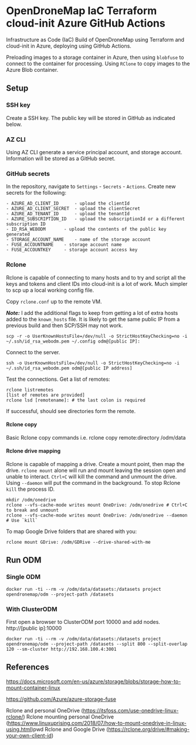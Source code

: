 # OpenDroneMap IaC Terraform cloud-init Azure GitHub Actions

Infrastructure as Code (IaC) Build of OpenDroneMap using Terraform and cloud-init in Azure, deploying using GitHub Actions.

Preloading images to a storage container in Azure, then using `blobfuse` to connect to the container for processing. Using `RClone` to copy images to the Azure Blob container.

## Setup

### SSH key

Create a SSH key. The public key will be stored in GitHub as indicated below.

### AZ CLI

Using AZ CLI generate a service principal account, and storage account. Information will be stored as a GitHub secret.

### GitHub secrets

In the repository, navigate to `Settings` - `Secrets` - `Actions`. Create new secrets for the following:
```
- AZURE_AD_CLIENT_ID 	  - upload the clientId
- AZURE_AD_CLIENT_SECRET  - upload the clientSecret
- AZURE_AD_TENANT_ID	  - upload the tenantId
- AZURE_SUBSCRIPTION_ID   - upload the subscriptionId or a different subscription ID
- ID_RSA_WEBODM		  - upload the contents of the public key generated
- STORAGE_ACCOUNT_NAME	  - name of the storage account
- FUSE_ACCOUNTNAME	  - storage account name
- FUSE_ACCOUNTKEY	  - storage account access key
```
### Rclone

Rclone is capable of connecting to many hosts and to try and script all the keys and tokens and client IDs into cloud-init is a lot of work. Much simpler to scp up a local working config file.

Copy `rclone.conf` up to the remote VM.

***Note:*** I add the additional flags to keep from getting a lot of extra hosts added to the `known_hosts` file. It is likely to get the same public IP from a previous build and then SCP/SSH may not work.

	scp -r -o UserKnownHostsFile=/dev/null -o StrictHostKeyChecking=no -i ~/.ssh/id_rsa_webodm.pem ~/.config odm@[public IP]:

Connect to the server. 

	ssh -o UserKnownHostsFile=/dev/null -o StrictHostKeyChecking=no -i ~/.ssh/id_rsa_webodm.pem odm@[public IP address]

Test the connections. Get a list of remotes:

	rclone listremotes
	[list of remotes are provided]
	rclone lsd [remotename]: # the last colon is required

If successful, should see directories form the remote.

#### Rclone copy

Basic Rclone copy commands i.e. rclone copy remote:directory /odm/data

#### Rclone drive mapping

Rclone is capable of mapping a drive. Create a mount point, then map the drive. `rclone mount` alone will run and mount leaving the session open and unable to interact. `Ctrl+C` will kill the command and unmount the drive. Using `--daemon` will put the command in the background. To stop Rclone `kill` the process ID.

	mkdir /odm/onedrive
	rclone --vfs-cache-mode writes mount OneDrive: /odm/onedrive # Ctrl+C to break and unmount
	rclone --vfs-cache-mode writes mount OneDrive: /odm/onedrive --daemon # Use `kill`

To map Google Drive folders that are shared with you:

	rclone mount GDrive: /odm/GDRive --drive-shared-with-me 

## Run ODM

### Single ODM

	docker run -ti --rm -v /odm/data/datasets:/datasets project opendronemap/odm --project-path /datasets

### With ClusterODM

First open a browser to ClusterODM port 10000 and add nodes. http://[public ip]:10000

	docker run -ti --rm -v /odm/data/datasets:/datasets project opendronemap/odm --project-path /datasets --split 800 --split-overlap 120 --sm-cluster http://192.168.100.4:3001

## References

https://docs.microsoft.com/en-us/azure/storage/blobs/storage-how-to-mount-container-linux

https://github.com/Azure/azure-storage-fuse

Rclone and personal OneDrive (https://itsfoss.com/use-onedrive-linux-rclone/)
Rclone mounting personal OneDrive (https://www.linuxuprising.com/2018/07/how-to-mount-onedrive-in-linux-using.html)pwd
Rclone and Google Drive (https://rclone.org/drive/#making-your-own-client-id)

